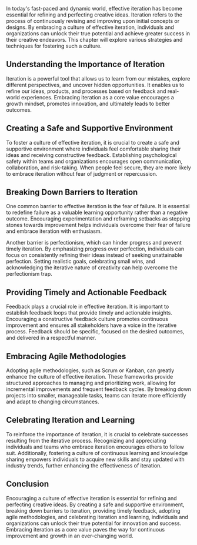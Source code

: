 
In today's fast-paced and dynamic world, effective iteration has become essential for refining and perfecting creative ideas. Iteration refers to the process of continuously revising and improving upon initial concepts or designs. By embracing a culture of effective iteration, individuals and organizations can unlock their true potential and achieve greater success in their creative endeavors. This chapter will explore various strategies and techniques for fostering such a culture.

## Understanding the Importance of Iteration

Iteration is a powerful tool that allows us to learn from our mistakes, explore different perspectives, and uncover hidden opportunities. It enables us to refine our ideas, products, and processes based on feedback and real-world experiences. Embracing iteration as a core value encourages a growth mindset, promotes innovation, and ultimately leads to better outcomes.

## Creating a Safe and Supportive Environment

To foster a culture of effective iteration, it is crucial to create a safe and supportive environment where individuals feel comfortable sharing their ideas and receiving constructive feedback. Establishing psychological safety within teams and organizations encourages open communication, collaboration, and risk-taking. When people feel secure, they are more likely to embrace iteration without fear of judgment or repercussion.

## Breaking Down Barriers to Iteration

One common barrier to effective iteration is the fear of failure. It is essential to redefine failure as a valuable learning opportunity rather than a negative outcome. Encouraging experimentation and reframing setbacks as stepping stones towards improvement helps individuals overcome their fear of failure and embrace iteration with enthusiasm.

Another barrier is perfectionism, which can hinder progress and prevent timely iteration. By emphasizing progress over perfection, individuals can focus on consistently refining their ideas instead of seeking unattainable perfection. Setting realistic goals, celebrating small wins, and acknowledging the iterative nature of creativity can help overcome the perfectionism trap.

## Providing Timely and Actionable Feedback

Feedback plays a crucial role in effective iteration. It is important to establish feedback loops that provide timely and actionable insights. Encouraging a constructive feedback culture promotes continuous improvement and ensures all stakeholders have a voice in the iterative process. Feedback should be specific, focused on the desired outcomes, and delivered in a respectful manner.

## Embracing Agile Methodologies

Adopting agile methodologies, such as Scrum or Kanban, can greatly enhance the culture of effective iteration. These frameworks provide structured approaches to managing and prioritizing work, allowing for incremental improvements and frequent feedback cycles. By breaking down projects into smaller, manageable tasks, teams can iterate more efficiently and adapt to changing circumstances.

## Celebrating Iteration and Learning

To reinforce the importance of iteration, it is crucial to celebrate successes resulting from the iterative process. Recognizing and appreciating individuals and teams who embrace iteration encourages others to follow suit. Additionally, fostering a culture of continuous learning and knowledge sharing empowers individuals to acquire new skills and stay updated with industry trends, further enhancing the effectiveness of iteration.

## Conclusion

Encouraging a culture of effective iteration is essential for refining and perfecting creative ideas. By creating a safe and supportive environment, breaking down barriers to iteration, providing timely feedback, adopting agile methodologies, and celebrating iteration and learning, individuals and organizations can unlock their true potential for innovation and success. Embracing iteration as a core value paves the way for continuous improvement and growth in an ever-changing world.
